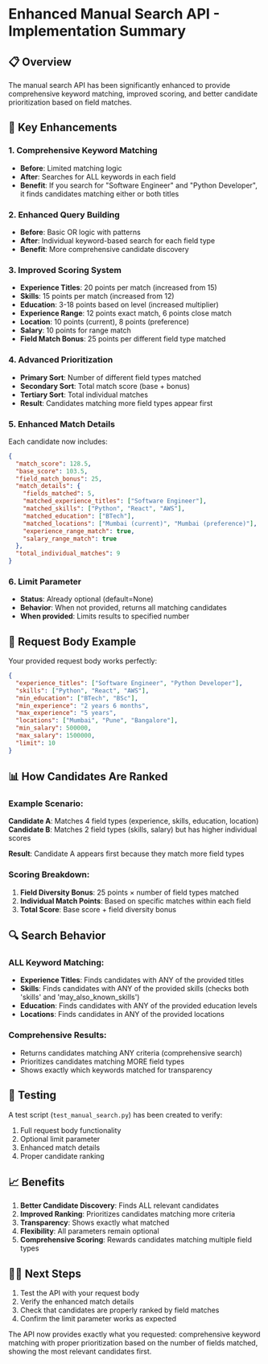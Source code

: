# Enhanced Manual Search API - Implementation Summary

## 📋 Overview
The manual search API has been significantly enhanced to provide comprehensive keyword matching, improved scoring, and better candidate prioritization based on field matches.

## 🚀 Key Enhancements

### 1. **Comprehensive Keyword Matching**
- **Before**: Limited matching logic
- **After**: Searches for ALL keywords in each field
- **Benefit**: If you search for "Software Engineer" and "Python Developer", it finds candidates matching either or both titles

### 2. **Enhanced Query Building**
- **Before**: Basic OR logic with patterns
- **After**: Individual keyword-based search for each field type
- **Benefit**: More comprehensive candidate discovery

### 3. **Improved Scoring System**
- **Experience Titles**: 20 points per match (increased from 15)
- **Skills**: 15 points per match (increased from 12) 
- **Education**: 3-18 points based on level (increased multiplier)
- **Experience Range**: 12 points exact match, 6 points close match
- **Location**: 10 points (current), 8 points (preference)
- **Salary**: 10 points for range match
- **Field Match Bonus**: 25 points per different field type matched

### 4. **Advanced Prioritization**
- **Primary Sort**: Number of different field types matched
- **Secondary Sort**: Total match score (base + bonus)
- **Tertiary Sort**: Total individual matches
- **Result**: Candidates matching more field types appear first

### 5. **Enhanced Match Details**
Each candidate now includes:
```json
{
  "match_score": 128.5,
  "base_score": 103.5,
  "field_match_bonus": 25,
  "match_details": {
    "fields_matched": 5,
    "matched_experience_titles": ["Software Engineer"],
    "matched_skills": ["Python", "React", "AWS"],
    "matched_education": ["BTech"],
    "matched_locations": ["Mumbai (current)", "Mumbai (preference)"],
    "experience_range_match": true,
    "salary_range_match": true
  },
  "total_individual_matches": 9
}
```

### 6. **Limit Parameter**
- **Status**: Already optional (default=None)
- **Behavior**: When not provided, returns all matching candidates
- **When provided**: Limits results to specified number

## 🎯 Request Body Example
Your provided request body works perfectly:
```json
{
  "experience_titles": ["Software Engineer", "Python Developer"],
  "skills": ["Python", "React", "AWS"],
  "min_education": ["BTech", "BSc"],
  "min_experience": "2 years 6 months",
  "max_experience": "5 years",
  "locations": ["Mumbai", "Pune", "Bangalore"],
  "min_salary": 500000,
  "max_salary": 1500000,
  "limit": 10
}
```

## 📊 How Candidates Are Ranked

### Example Scenario:
**Candidate A**: Matches 4 field types (experience, skills, education, location)
**Candidate B**: Matches 2 field types (skills, salary) but has higher individual scores

**Result**: Candidate A appears first because they match more field types

### Scoring Breakdown:
1. **Field Diversity Bonus**: 25 points × number of field types matched
2. **Individual Match Points**: Based on specific matches within each field
3. **Total Score**: Base score + field diversity bonus

## 🔍 Search Behavior

### ALL Keyword Matching:
- **Experience Titles**: Finds candidates with ANY of the provided titles
- **Skills**: Finds candidates with ANY of the provided skills (checks both 'skills' and 'may_also_known_skills')
- **Education**: Finds candidates with ANY of the provided education levels
- **Locations**: Finds candidates in ANY of the provided locations

### Comprehensive Results:
- Returns candidates matching ANY criteria (comprehensive search)
- Prioritizes candidates matching MORE field types
- Shows exactly which keywords matched for transparency

## 🧪 Testing
A test script (`test_manual_search.py`) has been created to verify:
1. Full request body functionality
2. Optional limit parameter
3. Enhanced match details
4. Proper candidate ranking

## 📈 Benefits
1. **Better Candidate Discovery**: Finds ALL relevant candidates
2. **Improved Ranking**: Prioritizes candidates matching more criteria
3. **Transparency**: Shows exactly what matched
4. **Flexibility**: All parameters remain optional
5. **Comprehensive Scoring**: Rewards candidates matching multiple field types

## 🏃‍♂️ Next Steps
1. Test the API with your request body
2. Verify the enhanced match details
3. Check that candidates are properly ranked by field matches
4. Confirm the limit parameter works as expected

The API now provides exactly what you requested: comprehensive keyword matching with proper prioritization based on the number of fields matched, showing the most relevant candidates first.
